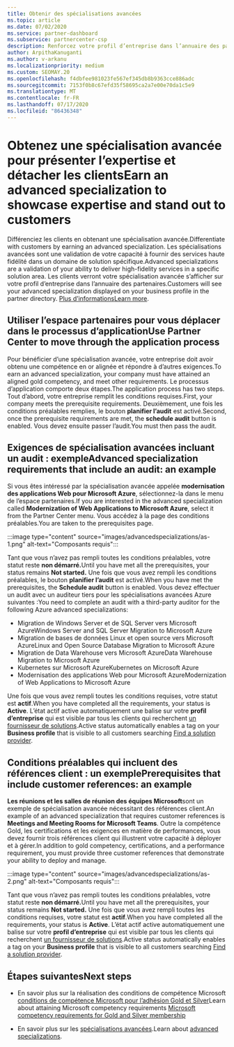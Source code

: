 ```yaml
---
title: Obtenir des spécialisations avancées
ms.topic: article
ms.date: 07/02/2020
ms.service: partner-dashboard
ms.subservice: partnercenter-csp
description: Renforcez votre profil d’entreprise dans l’annuaire des partenaires. Découvrez comment obtenir des spécialisations avancées, ainsi que vos compétences Gold/Silver.
author: ArpithaKanuganti
ms.author: v-arkanu
ms.localizationpriority: medium
ms.custom: SEOMAY.20
ms.openlocfilehash: f4dbfee981023fe567ef345db8b9363cce886adc
ms.sourcegitcommit: 7153f0b8c67efd35f58695ca2a7e00e70da1c5e9
ms.translationtype: MT
ms.contentlocale: fr-FR
ms.lasthandoff: 07/17/2020
ms.locfileid: "86436348"
---
```

# <a name="earn-an-advanced-specialization-to-showcase-expertise-and-stand-out-to-customers"></a><span data-ttu-id="db1ed-104">Obtenez une spécialisation avancée pour présenter l’expertise et détacher les clients</span><span class="sxs-lookup"><span data-stu-id="db1ed-104">Earn an advanced specialization to showcase expertise and stand out to customers</span></span> 

<span data-ttu-id="db1ed-105">Différenciez les clients en obtenant une spécialisation avancée.</span><span class="sxs-lookup"><span data-stu-id="db1ed-105">Differentiate with customers by earning an advanced specialization.</span></span> <span data-ttu-id="db1ed-106">Les spécialisations avancées sont une validation de votre capacité à fournir des services haute fidélité dans un domaine de solution spécifique.</span><span class="sxs-lookup"><span data-stu-id="db1ed-106">Advanced specializations are a validation of your ability to deliver high-fidelity services in a specific solution area.</span></span> <span data-ttu-id="db1ed-107">Les clients verront votre spécialisation avancée s’afficher sur votre profil d’entreprise dans l’annuaire des partenaires.</span><span class="sxs-lookup"><span data-stu-id="db1ed-107">Customers will see your advanced specialization displayed on your business profile in the partner directory.</span></span> <span data-ttu-id="db1ed-108">[Plus d’informations](https://partner.microsoft.com/membership/advanced-specialization)</span><span class="sxs-lookup"><span data-stu-id="db1ed-108">[Learn more](https://partner.microsoft.com/membership/advanced-specialization).</span></span>

## <a name="use-partner-center-to-move-through-the-application-process"></a><span data-ttu-id="db1ed-109">Utiliser l’espace partenaires pour vous déplacer dans le processus d’application</span><span class="sxs-lookup"><span data-stu-id="db1ed-109">Use Partner Center to move through the application process</span></span>

<span data-ttu-id="db1ed-110">Pour bénéficier d’une spécialisation avancée, votre entreprise doit avoir obtenu une compétence en or alignée et répondre à d’autres exigences.</span><span class="sxs-lookup"><span data-stu-id="db1ed-110">To earn an advanced specialization, your company must have attained an aligned gold competency, and meet other requirements.</span></span> <span data-ttu-id="db1ed-111">Le processus d’application comporte deux étapes.</span><span class="sxs-lookup"><span data-stu-id="db1ed-111">The application process has two steps.</span></span> <span data-ttu-id="db1ed-112">Tout d’abord, votre entreprise remplit les conditions requises.</span><span class="sxs-lookup"><span data-stu-id="db1ed-112">First, your company meets the prerequisite requirements.</span></span> <span data-ttu-id="db1ed-113">Deuxièmement, une fois les conditions préalables remplies, le bouton **planifier l’audit** est activé.</span><span class="sxs-lookup"><span data-stu-id="db1ed-113">Second, once the prerequisite requirements are met, the **schedule audit** button is enabled.</span></span> <span data-ttu-id="db1ed-114">Vous devez ensuite passer l’audit.</span><span class="sxs-lookup"><span data-stu-id="db1ed-114">You must then pass the audit.</span></span> 

## <a name="advanced-specialization-requirements-that-include-an-audit-an-example"></a><span data-ttu-id="db1ed-115">Exigences de spécialisation avancées incluant un audit : exemple</span><span class="sxs-lookup"><span data-stu-id="db1ed-115">Advanced specialization requirements that include an audit: an example</span></span>

<span data-ttu-id="db1ed-116">Si vous êtes intéressé par la spécialisation avancée appelée **modernisation des applications Web pour Microsoft Azure**, sélectionnez-la dans le menu de l’espace partenaires.</span><span class="sxs-lookup"><span data-stu-id="db1ed-116">If you are interested in the advanced specialization called **Modernization of Web Applications to Microsoft Azure**, select it from the Partner Center menu.</span></span> <span data-ttu-id="db1ed-117">Vous accédez à la page des conditions préalables.</span><span class="sxs-lookup"><span data-stu-id="db1ed-117">You are taken to the prerequisites page.</span></span>

:::image type="content" source="images/advancedspecializations/as-1.png" alt-text="Composants requis":::


<span data-ttu-id="db1ed-119">Tant que vous n’avez pas rempli toutes les conditions préalables, votre statut reste **non démarré.**</span><span class="sxs-lookup"><span data-stu-id="db1ed-119">Until you have met all the prerequisites, your status remains **Not started.**</span></span> <span data-ttu-id="db1ed-120">Une fois que vous avez rempli les conditions préalables, le bouton **planifier l’audit** est activé.</span><span class="sxs-lookup"><span data-stu-id="db1ed-120">When you have met the prerequisites, the **Schedule audit** button is enabled.</span></span> <span data-ttu-id="db1ed-121">Vous devez effectuer un audit avec un auditeur tiers pour les spécialisations avancées Azure suivantes :</span><span class="sxs-lookup"><span data-stu-id="db1ed-121">You need to complete an audit with a third-party auditor for the following Azure advanced specializations:</span></span>
 
- <span data-ttu-id="db1ed-122">Migration de Windows Server et de SQL Server vers Microsoft Azure</span><span class="sxs-lookup"><span data-stu-id="db1ed-122">Windows Server and SQL Server Migration to Microsoft Azure</span></span>
- <span data-ttu-id="db1ed-123">Migration de bases de données Linux et open source vers Microsoft Azure</span><span class="sxs-lookup"><span data-stu-id="db1ed-123">Linux and Open Source Database Migration to Microsoft Azure</span></span>
- <span data-ttu-id="db1ed-124">Migration de Data Warehouse vers Microsoft Azure</span><span class="sxs-lookup"><span data-stu-id="db1ed-124">Data Warehouse Migration to Microsoft Azure</span></span>
- <span data-ttu-id="db1ed-125">Kubernetes sur Microsoft Azure</span><span class="sxs-lookup"><span data-stu-id="db1ed-125">Kubernetes on Microsoft Azure</span></span>
- <span data-ttu-id="db1ed-126">Modernisation des applications Web pour Microsoft Azure</span><span class="sxs-lookup"><span data-stu-id="db1ed-126">Modernization of Web Applications to Microsoft Azure</span></span>


<span data-ttu-id="db1ed-127">Une fois que vous avez rempli toutes les conditions requises, votre statut est **actif**.</span><span class="sxs-lookup"><span data-stu-id="db1ed-127">When you have completed all the requirements, your status is **Active**.</span></span> <span data-ttu-id="db1ed-128">L’état actif active automatiquement une balise sur votre **profil d’entreprise** qui est visible par tous les clients qui recherchent [un fournisseur de solutions](https://www.microsoft.com/solution-providers/home).</span><span class="sxs-lookup"><span data-stu-id="db1ed-128">Active status automatically enables a tag on your **Business profile** that is visible to all customers searching [Find a solution provider](https://www.microsoft.com/solution-providers/home).</span></span>

## <a name="prerequisites-that-include-customer-references-an-example"></a><span data-ttu-id="db1ed-129">Conditions préalables qui incluent des références client : un exemple</span><span class="sxs-lookup"><span data-stu-id="db1ed-129">Prerequisites that include customer references: an example</span></span>

<span data-ttu-id="db1ed-130">**Les réunions et les salles de réunion des équipes Microsoft**sont un exemple de spécialisation avancée nécessitant des références client.</span><span class="sxs-lookup"><span data-stu-id="db1ed-130">An example of an advanced specialization that requires customer references is **Meetings and Meeting Rooms for Microsoft Teams**.</span></span> <span data-ttu-id="db1ed-131">Outre la compétence Gold, les certifications et les exigences en matière de performances, vous devez fournir trois références client qui illustrent votre capacité à déployer et à gérer.</span><span class="sxs-lookup"><span data-stu-id="db1ed-131">In addition to gold competency, certifications, and a performance requirement, you must provide three customer references that demonstrate your ability to deploy and manage.</span></span>

:::image type="content" source="images/advancedspecializations/as-2.png" alt-text="Composants requis":::

<span data-ttu-id="db1ed-133">Tant que vous n’avez pas rempli toutes les conditions préalables, votre statut reste **non démarré.**</span><span class="sxs-lookup"><span data-stu-id="db1ed-133">Until you have met all the prerequisites, your status remains **Not started.**</span></span> <span data-ttu-id="db1ed-134">Une fois que vous avez rempli toutes les conditions requises, votre statut est **actif**.</span><span class="sxs-lookup"><span data-stu-id="db1ed-134">When you have completed all the requirements, your status is **Active**.</span></span> <span data-ttu-id="db1ed-135">L’état actif active automatiquement une balise sur votre **profil d’entreprise** qui est visible par tous les clients qui recherchent [un fournisseur de solutions](https://www.microsoft.com/solution-providers/home).</span><span class="sxs-lookup"><span data-stu-id="db1ed-135">Active status automatically enables a tag on your **Business profile** that is visible to all customers searching [Find a solution provider](https://www.microsoft.com/solution-providers/home).</span></span>

## <a name="next-steps"></a><span data-ttu-id="db1ed-136">Étapes suivantes</span><span class="sxs-lookup"><span data-stu-id="db1ed-136">Next steps</span></span>

- <span data-ttu-id="db1ed-137">En savoir plus sur la réalisation des conditions de compétence Microsoft [conditions de compétence Microsoft pour l’adhésion Gold et Silver](learn-about-competencies.md)</span><span class="sxs-lookup"><span data-stu-id="db1ed-137">Learn about attaining Microsoft competency requirements [Microsoft competency requirements for Gold and Silver membership](learn-about-competencies.md)</span></span>

- <span data-ttu-id="db1ed-138">En savoir plus sur les [spécialisations avancées](https://partner.microsoft.com/membership/advanced-specialization).</span><span class="sxs-lookup"><span data-stu-id="db1ed-138">Learn about [advanced specializations](https://partner.microsoft.com/membership/advanced-specialization).</span></span>

